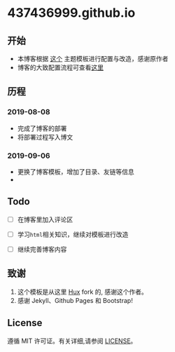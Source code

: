 # 437436999.github.io

## 开始

- 本博客根据 [这个](https://www.jianshu.com/p/e68fba58f75c) 主题模板进行配置与改造，感谢原作者
- 博客的大致配置流程可查看[这里](https://437436999.github.io/2019/08/08/%E5%9F%BA%E4%BA%8EJekyll%E4%B8%8EGithub-Pages%E6%90%AD%E5%BB%BA%E5%8D%9A%E5%AE%A2.html)

## 历程

### 2019-08-08

- 完成了博客的部署
- 将部署过程写入博文

### 2019-09-06

- 更换了博客模板，增加了目录、友链等信息
- 

## Todo

- [ ] 在博客里加入评论区
- [ ] 学习`html`相关知识，继续对模板进行改造
- [ ] 继续完善博客内容


## 致谢

1. 这个模板是从这里 [Hux](https://github.com/Huxpro/huxpro.github.io) fork 的, 感谢这个作者。 
2. 感谢 Jekyll、Github Pages 和 Bootstrap!

## License

遵循 MIT 许可证。有关详细,请参阅 [LICENSE](https://github.com/qiubaiying/qiubaiying.github.io/blob/master/LICENSE)。

